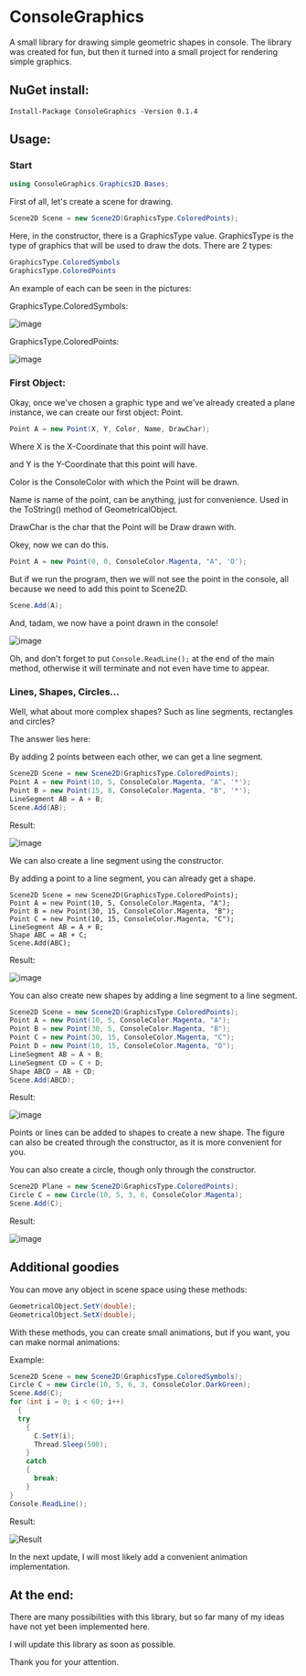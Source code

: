 # ConsoleGraphics
A small library for drawing simple geometric shapes in console.
The library was created for fun, but then it turned into a small project for rendering simple graphics.

## NuGet install:
```
Install-Package ConsoleGraphics -Version 0.1.4
```

## Usage:
### Start
```C#
using ConsoleGraphics.Graphics2D.Bases;
```
First of all, let's create a scene for drawing.
```C#
Scene2D Scene = new Scene2D(GraphicsType.ColoredPoints);
```
Here, in the constructor, there is a GraphicsType value.
GraphicsType is the type of graphics that will be used to draw the dots.
There are 2 types:
```C#
GraphicsType.ColoredSymbols
GraphicsType.ColoredPoints
```
An example of each can be seen in the pictures:

GraphicsType.ColoredSymbols:

![image](https://user-images.githubusercontent.com/95927550/179634873-8f0103bd-d537-4fd4-88ba-9bb649bff65c.png)

GraphicsType.ColoredPoints:

![image](https://user-images.githubusercontent.com/95927550/179634964-4cd0a312-13b5-4fcb-af26-ed0f9873b9fc.png)

### First Object:
Okay, once we've chosen a graphic type and we've already created a plane instance, we can create our first object: Point.
```C#
Point A = new Point(X, Y, Color, Name, DrawChar);
```
Where X is the X-Coordinate that this point will have.

and Y is the Y-Coordinate that this point will have.

Color is the ConsoleColor with which the Point will be drawn.

Name is name of the point, can be anything, just for convenience. Used in the ToString() method of GeometricalObject.

DrawChar is the char that the Point will be Draw drawn with.

Okey, now we can do this.
```C#
Point A = new Point(0, 0, ConsoleColor.Magenta, "A", 'O');
```
But if we run the program, then we will not see the point in the console, all because we need to add this point to Scene2D.
```C#
Scene.Add(A);
```
And, tadam, we now have a point drawn in the console!

![image](https://user-images.githubusercontent.com/95927550/179636299-441ce906-0ec1-4623-8ada-58fd138ca81b.png)

Oh, and don't forget to put ```Console.ReadLine();``` at the end of the main method, otherwise it will terminate and not even have time to appear.
### Lines, Shapes, Circles...
Well, what about more complex shapes? Such as line segments, rectangles and circles?

The answer lies here:

By adding 2 points between each other, we can get a line segment.
```C#
Scene2D Scene = new Scene2D(GraphicsType.ColoredPoints);
Point A = new Point(10, 5, ConsoleColor.Magenta, "A", '*');
Point B = new Point(15, 8, ConsoleColor.Magenta, "B", '*');
LineSegment AB = A + B;
Scene.Add(AB);
```
Result:

![image](https://user-images.githubusercontent.com/95927550/179637281-f6f16564-42cc-45b0-8c8b-03e3ae2473f2.png)

We can also create a line segment using the constructor.

By adding a point to a line segment, you can already get a shape.
```
Scene2D Scene = new Scene2D(GraphicsType.ColoredPoints);
Point A = new Point(10, 5, ConsoleColor.Magenta, "A");
Point B = new Point(30, 15, ConsoleColor.Magenta, "B");
Point C = new Point(10, 15, ConsoleColor.Magenta, "C");
LineSegment AB = A + B;
Shape ABC = AB + C;
Scene.Add(ABC);
```
Result:

![image](https://user-images.githubusercontent.com/95927550/179637681-673340c7-3675-4a89-bc4f-bd1d2680ae6a.png)

You can also create new shapes by adding a line segment to a line segment.
```C#
Scene2D Scene = new Scene2D(GraphicsType.ColoredPoints);
Point A = new Point(10, 5, ConsoleColor.Magenta, "A");
Point B = new Point(30, 5, ConsoleColor.Magenta, "B");
Point C = new Point(30, 15, ConsoleColor.Magenta, "C");
Point D = new Point(10, 15, ConsoleColor.Magenta, "D");
LineSegment AB = A + B;
LineSegment CD = C + D;
Shape ABCD = AB + CD;
Scene.Add(ABCD);
```

Result:

![image](https://user-images.githubusercontent.com/95927550/179638339-7d2e8c85-9b60-4327-9497-c44cbc496e91.png)

Points or lines can be added to shapes to create a new shape.
The figure can also be created through the constructor, as it is more convenient for you.

You can also create a circle, though only through the constructor.
```C#
Scene2D Plane = new Scene2D(GraphicsType.ColoredPoints);
Circle C = new Circle(10, 5, 3, 6, ConsoleColor.Magenta);
Scene.Add(C);
```

Result:

![image](https://user-images.githubusercontent.com/95927550/179638896-fb5fdfab-d83e-431f-ae4f-0448ca38ea05.png)

## Additional goodies
You can move any object in scene space using these methods:
```C#
GeometricalObject.SetY(double);
GeometricalObject.SetX(double);
```
With these methods, you can create small animations, but if you want, you can make normal animations:

Example:
```C#
Scene2D Scene = new Scene2D(GraphicsType.ColoredSymbols);
Circle C = new Circle(10, 5, 6, 3, ConsoleColor.DarkGreen);
Scene.Add(C);
for (int i = 0; i < 60; i++)
  {
  try
    {
      C.SetY(i);
      Thread.Sleep(500);
    }
    catch
    {
      break;
    }
}
Console.ReadLine();
```

Result:

![Result](https://user-images.githubusercontent.com/95927550/180067952-af7100cc-683f-4923-85c7-596c5201ee66.gif)

In the next update, I will most likely add a convenient animation implementation.
## At the end:
There are many possibilities with this library, but so far many of my ideas have not yet been implemented here.

I will update this library as soon as possible.

Thank you for your attention.

